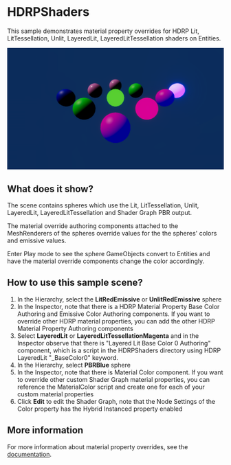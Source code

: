 # HDRPShaders

This sample demonstrates material property overrides for HDRP Lit, LitTessellation, Unlit, LayeredLit, LayeredLitTessellation shaders on Entities.

<img src="../../../READMEimages/HDRPShaders.PNG" width="600">

## What does it show?

The scene contains spheres which use the Lit, LitTessellation, Unlit, LayeredLit, LayeredLitTessellation and Shader Graph PBR output.

The material override authoring components attached to the MeshRenderers of the spheres override values for the the spheres' colors and emissive values.

Enter Play mode to see the sphere GameObjects convert to Entities and have the material override components change the color accordingly.

## How to use this sample scene?

1. In the Hierarchy, select the **LitRedEmissive** or **UnlitRedEmissive** sphere
2. In the Inspector, note that there is a HDRP Material Property Base Color Authoring and Emissive Color Authoring components. If you want to override other HDRP material properties, you can add the other HDRP Material Property Authoring components
3. Select **LayeredLit** or **LayeredLitTessellationMagenta** and in the Inspector observe that there is "Layered Lit Base Color 0 Authoring" component, which is a script in the HDRPShaders directory using HDRP LayeredLit "_BaseColor0" keyword.
4. In the Hierarchy, select **PBRBlue** sphere
5. In the Inspector, note that there is Material Color component. If you want to override other custom Shader Graph material properties, you can reference the MaterialColor script and create one for each of your custom material properties
6. Click **Edit** to edit the Shader Graph, note that the Node Settings of the Color property has the Hybrid Instanced property enabled  

## More information

For more information about material property overrides, see the [documentation](https://docs.unity3d.com/Packages/com.unity.rendering.hybrid@latest/index.html).